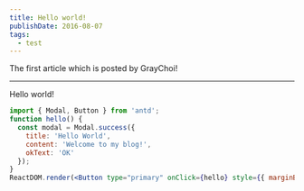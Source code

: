 ```yaml
---
title: Hello world!
publishDate: 2016-08-07
tags: 
  - test
---
```


The first article which is posted by GrayChoi!

---

Hello world!

```jsx
import { Modal, Button } from 'antd';
function hello() {
  const modal = Modal.success({
    title: 'Hello World',
    content: 'Welcome to my blog!',
    okText: 'OK'
  });
}
ReactDOM.render(<Button type="primary" onClick={hello} style={{ marginBottom: '20px'}}>Click!</Button>, mountNode);
```
